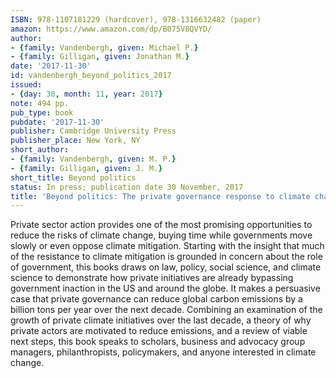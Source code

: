```yaml
---
ISBN: 978-1107181229 (hardcover), 978-1316632482 (paper)
amazon: https://www.amazon.com/dp/B075V8QVYD/
author:
- {family: Vandenbergh, given: Michael P.}
- {family: Gilligan, given: Jonathan M.}
date: '2017-11-30'
id: vandenbergh_beyond_politics_2017
issued:
- {day: 30, month: 11, year: 2017}
note: 494 pp.
pub_type: book
pubdate: '2017-11-30'
publisher: Cambridge University Press
publisher_place: New York, NY
short_author:
- {family: Vandenbergh, given: M. P.}
- {family: Gilligan, given: J. M.}
short_title: Beyond politics
status: In press; publication date 30 November, 2017
title: 'Beyond politics: The private governance response to climate change'
---
```

Private sector action provides one of the most promising opportunities to reduce the risks of climate change, buying time while governments move slowly or even oppose climate mitigation. Starting with the insight that much of the resistance to climate mitigation is grounded in concern about the role of government, this books draws on law, policy, social science, and climate science to demonstrate how private initiatives are already bypassing government inaction in the US and around the globe. It makes a persuasive case that private governance can reduce global carbon emissions by a billion tons per year over the next decade. Combining an examination of the growth of private climate initiatives over the last decade, a theory of why private actors are motivated to reduce emissions, and a review of viable next steps, this book speaks to scholars, business and advocacy group managers, philanthropists, policymakers, and anyone interested in climate change.
